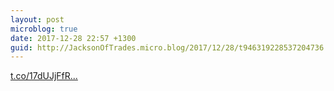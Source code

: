 ```yaml
---
layout: post
microblog: true
date: 2017-12-28 22:57 +1300
guid: http://JacksonOfTrades.micro.blog/2017/12/28/t946319228537204736.html
---
```

[t.co/17dUJjFfR...](https://t.co/17dUJjFfR8)
